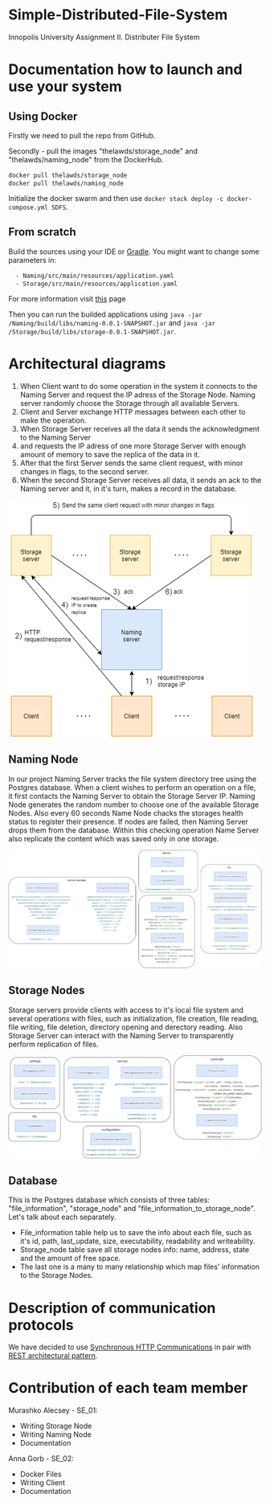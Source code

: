 # Simple-Distributed-File-System
Innopolis University Assignment II. Distributer File System

# Documentation how to launch and use your system

## Using Docker
Firstly we need to pull the repo from GitHub.

Secondly - pull the images "thelawds/storage_node" and "thelawds/naming_node" from the DockerHub.

```docker
docker pull thelawds/storage_node
docker pull thelawds/naming_node
```

Initialize the docker swarm and then use ```docker stack deploy -c docker-compose.yml SDFS```.

## From scratch

Build the sources using your IDE or [Gradle](https://gradle.org/). You might want to change some parameters in:
```
  - Naming/src/main/resources/application.yaml
  - Storage/src/main/resources/application.yaml
```

For more information visit [this](https://docs.spring.io/spring-boot/docs/current/reference/html/spring-boot-features.html#boot-features-external-config-yaml) page

Then you can run the builded applications using ```java -jar /Naming/build/libs/naming-0.0.1-SNAPSHOT.jar``` and ```java -jar /Storage/build/libs/storage-0.0.1-SNAPSHOT.jar```.

# Architectural diagrams
1) When Client want to do some operation in the system it connects to the Naming Server and request the IP adress of the Storage Node. Naming server randomly choose the Storage through all available Servers.
2) Client and Server exchange HTTP messages between each other to make the operation.
3) When Storage Server receives all the data it sends the acknowledgment to the Naming Server
4) and requests the IP adress of one more Storage Server with enough amount of memory to save the replica of the data in it.
5) After that the first Server sends the same client request, with minor changes in flags, to the second server.
6) When the second Storage Server receives all data, it sends an ack to the Naming server and it, in it's turn, makes a record in the database.

![Structure of our project](pic/OverallStructure.png "This is the structure of our project")

## Naming Node
In our project Naming Server tracks the file system directory tree using the Postgres database. When a client wishes to perform an operation on a file, it first contacts the Naming Server to obtain the Storage Server IP. Naming Node generates the random number to choose one of the available Storage Nodes. Also every 60 seconds Name Node chacks the storages health status to register their presence. If nodes are failed, then Naming Server drops them from the database. Within this checking operation Name Server also replicate the content which was saved only in one storage.

![Naming Packages](pic/NamingPackages.png "Package of java code for the Naming Server")

## Storage Nodes
Storage servers provide clients with access to it's local file system and several operations with files, such as initialization, file creation, file reading, file writing, file deletion, directory opening and derectory reading. Also Storage Server can interact with the Naming Server to transparently perform replication of files.

![Storage Packages](pic/StoragePackages.png "Package of java code for the Storage Servers")

## Database
This is the Postgres database which consists of three tables: "file_information", "storage_node" and "file_information_to_storage_node". Let's talk about each separately.

- File_information table help us to save the info about each file, such as it's id, path, last_update, size, executability, readability and writeability. 
- Storage_node table save all storage nodes info: name, address, state and the amount of free space. 
- The last one is a many to many relationship which map files' information to the Storage Nodes.

# Description of communication protocols

We have decided to use [Synchronous HTTP Communications](https://docs.microsoft.com/en-us/dotnet/architecture/microservices/architect-microservice-container-applications/communication-in-microservice-architecture) in pair with [REST architectural pattern](https://en.wikipedia.org/wiki/Representational_state_transfer).

# Contribution of each team member
Murashko Alecsey - SE_01:

- Writing Storage Node
- Writing Naming Node
- Documentation

Anna Gorb - SE_02:

- Docker Files
- Writing Client
- Documentation
